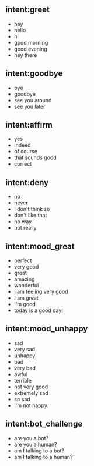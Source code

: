 ## intent:greet
- hey
- hello
- hi
- good morning
- good evening
- hey there

## intent:goodbye
- bye
- goodbye
- see you around
- see you later

## intent:affirm
- yes
- indeed
- of course
- that sounds good
- correct

## intent:deny
- no
- never
- I don't think so
- don't like that
- no way
- not really

## intent:mood_great
- perfect
- very good
- great
- amazing
- wonderful
- I am feeling very good
- I am great
- I'm good
- today is a good day!

## intent:mood_unhappy
- sad
- very sad
- unhappy
- bad
- very bad
- awful
- terrible
- not very good
- extremely sad
- so sad
- I'm not happy.

## intent:bot_challenge
- are you a bot?
- are you a human?
- am I talking to a bot?
- am I talking to a human?

